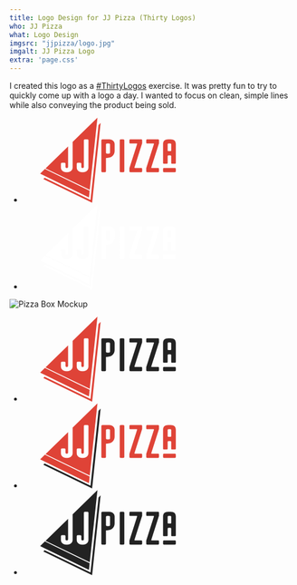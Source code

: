 ```yaml
---
title: Logo Design for JJ Pizza (Thirty Logos)
who: JJ Pizza
what: Logo Design
imgsrc: "jjpizza/logo.jpg"
imgalt: JJ Pizza Logo
extra: 'page.css'
---
```

<p>I created this logo as a <a href="http://thirtylogos.com">#ThirtyLogos</a> exercise. It was pretty fun to try to quickly come up with a logo a day. I wanted to focus on clean, simple lines while also conveying the product being sold.</p>
<div class="portfolio-wrapper">
	<ul class="logo-list">
	<li class="logo-item">
		<svg>
 			<use xlink:href="#logo-red"></use>
		</svg>
	</li>
	<li class="logo-item reverse">
		<svg>
 			<use xlink:href="#logo-white"></use>
		</svg>
	</li>
</ul>
<div class="mockup">
	<img src="mockup.jpg" alt="Pizza Box Mockup" class="mockup-image">
</div>
<ul class="little-logo-list">
	<li class="logo-item">
		<svg>
 			<use xlink:href="#logo-gray-and-red"></use>
		</svg>
	</li>
	<li class="logo-item">
		<svg>
 			<use xlink:href="#logo-red-and-gray"></use>
		</svg>
	</li>
	<li class="logo-item">
		<svg>
 			<use xlink:href="#logo-gray"></use>
		</svg>
	</li>
</ul>
</div>
<svg id="logo-symbols">
	<symbol viewBox="0 0 524.2 328" id="logo-gray-and-red"><g><path fill="#df4337" d="M194.66 317.77l30.96-289.43 8.09-7.89L200.81 328l-188.5-91.56 4.95-4.83 177.4 86.16z"/><path d="M125.53 93.52v98.28c0 10.69-8.46 18.48-20.1 18.48h-5.12c-11.62 0-20.09-7.79-20.09-18.48v-14.14a3.8 3.8 0 0 1 3.94-3.66H94a3.8 3.8 0 0 1 4 3.62v12.69a3.8 3.8 0 0 0 3.94 3.62h2a3.8 3.8 0 0 0 4-3.62v-79.49L20.9 195.59l170.72 82.88L221.4 0zm61.09 98.28c0 10.69-8.48 18.48-20.1 18.48h-5.13c-11.62 0-20.1-7.79-20.1-18.48v-14.14a3.8 3.8 0 0 1 4-3.62h9.85a3.81 3.81 0 0 1 3.94 3.62v12.69A3.8 3.8 0 0 0 163 194h2a3.8 3.8 0 0 0 3.93-3.62V87.05a3.82 3.82 0 0 1 3.95-3.62h9.85a3.8 3.8 0 0 1 4 3.62zM191.24 282.04l-2.73 25.51L0 215.99l18.33-17.89 172.91 83.94z" fill="#df4337"/><path d="M236.55 206.65V87.06a3.81 3.81 0 0 1 3.94-3.63h27.18c11.63 0 20.1 7.8 20.1 18.49v27.18c0 14.85-12 25.91-28.17 25.91h-3.35a1.79 1.79 0 0 0-2 1.81v49.83c0 2.35-1.38 3.62-3.94 3.62h-9.85c-2.53 0-3.91-1.27-3.91-3.62zm21.67-68h7.88a3.8 3.8 0 0 0 3.94-3.62v-31.66a3.8 3.8 0 0 0-3.94-3.63h-7.88a3.8 3.8 0 0 0-3.94 3.63v31.71a3.8 3.8 0 0 0 3.94 3.62zM311.42 83.43h9.85a3.81 3.81 0 0 1 3.94 3.63v119.59a3.81 3.81 0 0 1-3.94 3.62h-9.85a3.8 3.8 0 0 1-3.94-3.62V87.06a3.81 3.81 0 0 1 3.94-3.63zM344.91 206.65v-11.6a5.14 5.14 0 0 1 .59-2.17l29.16-91c.39-1.27 0-2.18-1.38-2.18h-24.43c-2.56 0-3.94-1.27-3.94-3.62v-9.02c0-2.36 1.38-3.63 3.94-3.63h41.38c2.56 0 3.93 1.27 3.93 3.63v11.6a5 5 0 0 1-.59 2.17l-29.16 91c-.39 1.27 0 2.17 1.38 2.17h24.44c2.56 0 3.93 1.27 3.93 3.63v9.06c0 2.35-1.37 3.62-3.93 3.62h-41.38c-2.56-.04-3.94-1.31-3.94-3.66zM409.93 206.65v-11.6a5 5 0 0 1 .59-2.17l29.16-91c.39-1.27 0-2.18-1.38-2.18h-24.43c-2.56 0-3.94-1.27-3.94-3.62v-9.02c0-2.36 1.38-3.63 3.94-3.63h41.37c2.56 0 3.94 1.27 3.94 3.63v11.6a5.18 5.18 0 0 1-.59 2.17l-29.16 91c-.39 1.27 0 2.17 1.38 2.17h24.43c2.56 0 3.94 1.27 3.94 3.63v9.06c0 2.35-1.38 3.62-3.94 3.62h-41.37c-2.56-.04-3.94-1.31-3.94-3.66zM474.94 174.21v-72.66c0-11.77 6.9-18.12 19.71-18.12h9.85c12.8 0 19.7 6.35 19.7 18.12v72.66c0 2.36-1.38 3.63-3.94 3.63h-9.85c-2.56 0-3.94-1.27-3.94-3.63V149c0-2.36-1.38-3.63-3.94-3.63h-5.91c-2.57 0-3.95 1.27-3.95 3.63v25.18c0 2.36-1.37 3.63-3.93 3.63h-9.86c-2.56.03-3.94-1.24-3.94-3.6zm3.94 19.94h41.38c2.56 0 3.94 1.26 3.94 3.62v9.06c0 2.35-1.38 3.62-3.94 3.62h-41.38c-2.56 0-3.94-1.27-3.94-3.62v-9.06c0-2.36 1.38-3.62 3.94-3.62zm17.74-65.05h5.91c2.56 0 3.94-1.27 3.94-3.63v-22.1c0-2.36-1.38-3.63-3.94-3.63h-5.91c-2.57 0-3.95 1.27-3.95 3.63v22.1c0 2.36 1.38 3.63 3.95 3.63z" fill="#222"/></g></symbol>
	<symbol viewBox="0 0 524.2 328" id="logo-white"><g fill="#fff"><path d="M194.66 317.77l30.96-289.43 8.09-7.89L200.81 328l-188.5-91.56 4.95-4.83 177.4 86.16z"/><path d="M125.53 93.52v98.28c0 10.69-8.46 18.48-20.1 18.48h-5.12c-11.62 0-20.09-7.79-20.09-18.48v-14.14a3.8 3.8 0 0 1 3.94-3.66H94a3.8 3.8 0 0 1 4 3.62v12.69a3.8 3.8 0 0 0 3.94 3.62h2a3.8 3.8 0 0 0 4-3.62v-79.49L20.9 195.59l170.72 82.88L221.4 0zm61.09 98.28c0 10.69-8.48 18.48-20.1 18.48h-5.13c-11.62 0-20.1-7.79-20.1-18.48v-14.14a3.8 3.8 0 0 1 4-3.62h9.85a3.81 3.81 0 0 1 3.94 3.62v12.69A3.8 3.8 0 0 0 163 194h2a3.8 3.8 0 0 0 3.93-3.62V87.05a3.82 3.82 0 0 1 3.95-3.62h9.85a3.8 3.8 0 0 1 4 3.62zM191.24 282.04l-2.73 25.51L0 215.99l18.33-17.89 172.91 83.94zM236.55 206.65V87.06a3.81 3.81 0 0 1 3.94-3.63h27.18c11.63 0 20.1 7.8 20.1 18.49v27.18c0 14.85-12 25.91-28.17 25.91h-3.35a1.79 1.79 0 0 0-2 1.81v49.83c0 2.35-1.38 3.62-3.94 3.62h-9.85c-2.53 0-3.91-1.27-3.91-3.62zm21.67-68h7.88a3.8 3.8 0 0 0 3.94-3.62v-31.66a3.8 3.8 0 0 0-3.94-3.63h-7.88a3.8 3.8 0 0 0-3.94 3.63v31.71a3.8 3.8 0 0 0 3.94 3.62zM311.42 83.43h9.85a3.81 3.81 0 0 1 3.94 3.63v119.59a3.81 3.81 0 0 1-3.94 3.62h-9.85a3.8 3.8 0 0 1-3.94-3.62V87.06a3.81 3.81 0 0 1 3.94-3.63zM344.91 206.65v-11.6a5.14 5.14 0 0 1 .59-2.17l29.16-91c.39-1.27 0-2.18-1.38-2.18h-24.43c-2.56 0-3.94-1.27-3.94-3.62v-9.02c0-2.36 1.38-3.63 3.94-3.63h41.38c2.56 0 3.93 1.27 3.93 3.63v11.6a5 5 0 0 1-.59 2.17l-29.16 91c-.39 1.27 0 2.17 1.38 2.17h24.44c2.56 0 3.93 1.27 3.93 3.63v9.06c0 2.35-1.37 3.62-3.93 3.62h-41.38c-2.56-.04-3.94-1.31-3.94-3.66zM409.93 206.65v-11.6a5 5 0 0 1 .59-2.17l29.16-91c.39-1.27 0-2.18-1.38-2.18h-24.43c-2.56 0-3.94-1.27-3.94-3.62v-9.02c0-2.36 1.38-3.63 3.94-3.63h41.37c2.56 0 3.94 1.27 3.94 3.63v11.6a5.18 5.18 0 0 1-.59 2.17l-29.16 91c-.39 1.27 0 2.17 1.38 2.17h24.43c2.56 0 3.94 1.27 3.94 3.63v9.06c0 2.35-1.38 3.62-3.94 3.62h-41.37c-2.56-.04-3.94-1.31-3.94-3.66zM474.94 174.21v-72.66c0-11.77 6.9-18.12 19.71-18.12h9.85c12.8 0 19.7 6.35 19.7 18.12v72.66c0 2.36-1.38 3.63-3.94 3.63h-9.85c-2.56 0-3.94-1.27-3.94-3.63V149c0-2.36-1.38-3.63-3.94-3.63h-5.91c-2.57 0-3.95 1.27-3.95 3.63v25.18c0 2.36-1.37 3.63-3.93 3.63h-9.86c-2.56.03-3.94-1.24-3.94-3.6zm3.94 19.94h41.38c2.56 0 3.94 1.26 3.94 3.62v9.06c0 2.35-1.38 3.62-3.94 3.62h-41.38c-2.56 0-3.94-1.27-3.94-3.62v-9.06c0-2.36 1.38-3.62 3.94-3.62zm17.74-65.05h5.91c2.56 0 3.94-1.27 3.94-3.63v-22.1c0-2.36-1.38-3.63-3.94-3.63h-5.91c-2.57 0-3.95 1.27-3.95 3.63v22.1c0 2.36 1.38 3.63 3.95 3.63z"/></g></symbol>
	<symbol viewBox="0 0 524.2 328" id="logo-red-and-gray"><g><path fill="#222" d="M194.66 317.77l30.96-289.43 8.09-7.89L200.81 328l-188.5-91.56 4.95-4.83 177.4 86.16z"/><path d="M125.53 93.52v98.28c0 10.69-8.46 18.48-20.1 18.48h-5.12c-11.62 0-20.09-7.79-20.09-18.48v-14.14a3.8 3.8 0 0 1 3.94-3.66H94a3.8 3.8 0 0 1 4 3.62v12.69a3.8 3.8 0 0 0 3.94 3.62h2a3.8 3.8 0 0 0 4-3.62v-79.49L20.9 195.59l170.72 82.88L221.4 0zm61.09 98.28c0 10.69-8.48 18.48-20.1 18.48h-5.13c-11.62 0-20.1-7.79-20.1-18.48v-14.14a3.8 3.8 0 0 1 4-3.62h9.85a3.81 3.81 0 0 1 3.94 3.62v12.69A3.8 3.8 0 0 0 163 194h2a3.8 3.8 0 0 0 3.93-3.62V87.05a3.82 3.82 0 0 1 3.95-3.62h9.85a3.8 3.8 0 0 1 4 3.62zM191.24 282.04l-2.73 25.51L0 215.99l18.33-17.89 172.91 83.94zM236.55 206.65V87.06a3.81 3.81 0 0 1 3.94-3.63h27.18c11.63 0 20.1 7.8 20.1 18.49v27.18c0 14.85-12 25.91-28.17 25.91h-3.35a1.79 1.79 0 0 0-2 1.81v49.83c0 2.35-1.38 3.62-3.94 3.62h-9.85c-2.53 0-3.91-1.27-3.91-3.62zm21.67-68h7.88a3.8 3.8 0 0 0 3.94-3.62v-31.66a3.8 3.8 0 0 0-3.94-3.63h-7.88a3.8 3.8 0 0 0-3.94 3.63v31.71a3.8 3.8 0 0 0 3.94 3.62zM311.42 83.43h9.85a3.81 3.81 0 0 1 3.94 3.63v119.59a3.81 3.81 0 0 1-3.94 3.62h-9.85a3.8 3.8 0 0 1-3.94-3.62V87.06a3.81 3.81 0 0 1 3.94-3.63zM344.91 206.65v-11.6a5.14 5.14 0 0 1 .59-2.17l29.16-91c.39-1.27 0-2.18-1.38-2.18h-24.43c-2.56 0-3.94-1.27-3.94-3.62v-9.02c0-2.36 1.38-3.63 3.94-3.63h41.38c2.56 0 3.93 1.27 3.93 3.63v11.6a5 5 0 0 1-.59 2.17l-29.16 91c-.39 1.27 0 2.17 1.38 2.17h24.44c2.56 0 3.93 1.27 3.93 3.63v9.06c0 2.35-1.37 3.62-3.93 3.62h-41.38c-2.56-.04-3.94-1.31-3.94-3.66zM409.93 206.65v-11.6a5 5 0 0 1 .59-2.17l29.16-91c.39-1.27 0-2.18-1.38-2.18h-24.43c-2.56 0-3.94-1.27-3.94-3.62v-9.02c0-2.36 1.38-3.63 3.94-3.63h41.37c2.56 0 3.94 1.27 3.94 3.63v11.6a5.18 5.18 0 0 1-.59 2.17l-29.16 91c-.39 1.27 0 2.17 1.38 2.17h24.43c2.56 0 3.94 1.27 3.94 3.63v9.06c0 2.35-1.38 3.62-3.94 3.62h-41.37c-2.56-.04-3.94-1.31-3.94-3.66zM474.94 174.21v-72.66c0-11.77 6.9-18.12 19.71-18.12h9.85c12.8 0 19.7 6.35 19.7 18.12v72.66c0 2.36-1.38 3.63-3.94 3.63h-9.85c-2.56 0-3.94-1.27-3.94-3.63V149c0-2.36-1.38-3.63-3.94-3.63h-5.91c-2.57 0-3.95 1.27-3.95 3.63v25.18c0 2.36-1.37 3.63-3.93 3.63h-9.86c-2.56.03-3.94-1.24-3.94-3.6zm3.94 19.94h41.38c2.56 0 3.94 1.26 3.94 3.62v9.06c0 2.35-1.38 3.62-3.94 3.62h-41.38c-2.56 0-3.94-1.27-3.94-3.62v-9.06c0-2.36 1.38-3.62 3.94-3.62zm17.74-65.05h5.91c2.56 0 3.94-1.27 3.94-3.63v-22.1c0-2.36-1.38-3.63-3.94-3.63h-5.91c-2.57 0-3.95 1.27-3.95 3.63v22.1c0 2.36 1.38 3.63 3.95 3.63z" fill="#df4337"/></g></symbol>
	<symbol viewBox="0 0 524.2 328" id="logo-red"><g fill="#df4337"><path d="M194.66 317.77l30.96-289.43 8.09-7.89L200.81 328l-188.5-91.56 4.95-4.83 177.4 86.16z"/><path d="M125.53 93.52v98.28c0 10.69-8.46 18.48-20.1 18.48h-5.12c-11.62 0-20.09-7.79-20.09-18.48v-14.14a3.8 3.8 0 0 1 3.94-3.66H94a3.8 3.8 0 0 1 4 3.62v12.69a3.8 3.8 0 0 0 3.94 3.62h2a3.8 3.8 0 0 0 4-3.62v-79.49L20.9 195.59l170.72 82.88L221.4 0zm61.09 98.28c0 10.69-8.48 18.48-20.1 18.48h-5.13c-11.62 0-20.1-7.79-20.1-18.48v-14.14a3.8 3.8 0 0 1 4-3.62h9.85a3.81 3.81 0 0 1 3.94 3.62v12.69A3.8 3.8 0 0 0 163 194h2a3.8 3.8 0 0 0 3.93-3.62V87.05a3.82 3.82 0 0 1 3.95-3.62h9.85a3.8 3.8 0 0 1 4 3.62zM191.24 282.04l-2.73 25.51L0 215.99l18.33-17.89 172.91 83.94zM236.55 206.65V87.06a3.81 3.81 0 0 1 3.94-3.63h27.18c11.63 0 20.1 7.8 20.1 18.49v27.18c0 14.85-12 25.91-28.17 25.91h-3.35a1.79 1.79 0 0 0-2 1.81v49.83c0 2.35-1.38 3.62-3.94 3.62h-9.85c-2.53 0-3.91-1.27-3.91-3.62zm21.67-68h7.88a3.8 3.8 0 0 0 3.94-3.62v-31.66a3.8 3.8 0 0 0-3.94-3.63h-7.88a3.8 3.8 0 0 0-3.94 3.63v31.71a3.8 3.8 0 0 0 3.94 3.62zM311.42 83.43h9.85a3.81 3.81 0 0 1 3.94 3.63v119.59a3.81 3.81 0 0 1-3.94 3.62h-9.85a3.8 3.8 0 0 1-3.94-3.62V87.06a3.81 3.81 0 0 1 3.94-3.63zM344.91 206.65v-11.6a5.14 5.14 0 0 1 .59-2.17l29.16-91c.39-1.27 0-2.18-1.38-2.18h-24.43c-2.56 0-3.94-1.27-3.94-3.62v-9.02c0-2.36 1.38-3.63 3.94-3.63h41.38c2.56 0 3.93 1.27 3.93 3.63v11.6a5 5 0 0 1-.59 2.17l-29.16 91c-.39 1.27 0 2.17 1.38 2.17h24.44c2.56 0 3.93 1.27 3.93 3.63v9.06c0 2.35-1.37 3.62-3.93 3.62h-41.38c-2.56-.04-3.94-1.31-3.94-3.66zM409.93 206.65v-11.6a5 5 0 0 1 .59-2.17l29.16-91c.39-1.27 0-2.18-1.38-2.18h-24.43c-2.56 0-3.94-1.27-3.94-3.62v-9.02c0-2.36 1.38-3.63 3.94-3.63h41.37c2.56 0 3.94 1.27 3.94 3.63v11.6a5.18 5.18 0 0 1-.59 2.17l-29.16 91c-.39 1.27 0 2.17 1.38 2.17h24.43c2.56 0 3.94 1.27 3.94 3.63v9.06c0 2.35-1.38 3.62-3.94 3.62h-41.37c-2.56-.04-3.94-1.31-3.94-3.66zM474.94 174.21v-72.66c0-11.77 6.9-18.12 19.71-18.12h9.85c12.8 0 19.7 6.35 19.7 18.12v72.66c0 2.36-1.38 3.63-3.94 3.63h-9.85c-2.56 0-3.94-1.27-3.94-3.63V149c0-2.36-1.38-3.63-3.94-3.63h-5.91c-2.57 0-3.95 1.27-3.95 3.63v25.18c0 2.36-1.37 3.63-3.93 3.63h-9.86c-2.56.03-3.94-1.24-3.94-3.6zm3.94 19.94h41.38c2.56 0 3.94 1.26 3.94 3.62v9.06c0 2.35-1.38 3.62-3.94 3.62h-41.38c-2.56 0-3.94-1.27-3.94-3.62v-9.06c0-2.36 1.38-3.62 3.94-3.62zm17.74-65.05h5.91c2.56 0 3.94-1.27 3.94-3.63v-22.1c0-2.36-1.38-3.63-3.94-3.63h-5.91c-2.57 0-3.95 1.27-3.95 3.63v22.1c0 2.36 1.38 3.63 3.95 3.63z"/></g></symbol>
	<symbol viewBox="0 0 524.2 328" id="logo-gray"><g fill="#222"><path d="M194.66 317.77l30.96-289.43 8.09-7.89L200.81 328l-188.5-91.56 4.95-4.83 177.4 86.16z"/><path d="M125.53 93.52v98.28c0 10.69-8.46 18.48-20.1 18.48h-5.12c-11.62 0-20.09-7.79-20.09-18.48v-14.14a3.8 3.8 0 0 1 3.94-3.66H94a3.8 3.8 0 0 1 4 3.62v12.69a3.8 3.8 0 0 0 3.94 3.62h2a3.8 3.8 0 0 0 4-3.62v-79.49L20.9 195.59l170.72 82.88L221.4 0zm61.09 98.28c0 10.69-8.48 18.48-20.1 18.48h-5.13c-11.62 0-20.1-7.79-20.1-18.48v-14.14a3.8 3.8 0 0 1 4-3.62h9.85a3.81 3.81 0 0 1 3.94 3.62v12.69A3.8 3.8 0 0 0 163 194h2a3.8 3.8 0 0 0 3.93-3.62V87.05a3.82 3.82 0 0 1 3.95-3.62h9.85a3.8 3.8 0 0 1 4 3.62zM191.24 282.04l-2.73 25.51L0 215.99l18.33-17.89 172.91 83.94zM236.55 206.65V87.06a3.81 3.81 0 0 1 3.94-3.63h27.18c11.63 0 20.1 7.8 20.1 18.49v27.18c0 14.85-12 25.91-28.17 25.91h-3.35a1.79 1.79 0 0 0-2 1.81v49.83c0 2.35-1.38 3.62-3.94 3.62h-9.85c-2.53 0-3.91-1.27-3.91-3.62zm21.67-68h7.88a3.8 3.8 0 0 0 3.94-3.62v-31.66a3.8 3.8 0 0 0-3.94-3.63h-7.88a3.8 3.8 0 0 0-3.94 3.63v31.71a3.8 3.8 0 0 0 3.94 3.62zM311.42 83.43h9.85a3.81 3.81 0 0 1 3.94 3.63v119.59a3.81 3.81 0 0 1-3.94 3.62h-9.85a3.8 3.8 0 0 1-3.94-3.62V87.06a3.81 3.81 0 0 1 3.94-3.63zM344.91 206.65v-11.6a5.14 5.14 0 0 1 .59-2.17l29.16-91c.39-1.27 0-2.18-1.38-2.18h-24.43c-2.56 0-3.94-1.27-3.94-3.62v-9.02c0-2.36 1.38-3.63 3.94-3.63h41.38c2.56 0 3.93 1.27 3.93 3.63v11.6a5 5 0 0 1-.59 2.17l-29.16 91c-.39 1.27 0 2.17 1.38 2.17h24.44c2.56 0 3.93 1.27 3.93 3.63v9.06c0 2.35-1.37 3.62-3.93 3.62h-41.38c-2.56-.04-3.94-1.31-3.94-3.66zM409.93 206.65v-11.6a5 5 0 0 1 .59-2.17l29.16-91c.39-1.27 0-2.18-1.38-2.18h-24.43c-2.56 0-3.94-1.27-3.94-3.62v-9.02c0-2.36 1.38-3.63 3.94-3.63h41.37c2.56 0 3.94 1.27 3.94 3.63v11.6a5.18 5.18 0 0 1-.59 2.17l-29.16 91c-.39 1.27 0 2.17 1.38 2.17h24.43c2.56 0 3.94 1.27 3.94 3.63v9.06c0 2.35-1.38 3.62-3.94 3.62h-41.37c-2.56-.04-3.94-1.31-3.94-3.66zM474.94 174.21v-72.66c0-11.77 6.9-18.12 19.71-18.12h9.85c12.8 0 19.7 6.35 19.7 18.12v72.66c0 2.36-1.38 3.63-3.94 3.63h-9.85c-2.56 0-3.94-1.27-3.94-3.63V149c0-2.36-1.38-3.63-3.94-3.63h-5.91c-2.57 0-3.95 1.27-3.95 3.63v25.18c0 2.36-1.37 3.63-3.93 3.63h-9.86c-2.56.03-3.94-1.24-3.94-3.6zm3.94 19.94h41.38c2.56 0 3.94 1.26 3.94 3.62v9.06c0 2.35-1.38 3.62-3.94 3.62h-41.38c-2.56 0-3.94-1.27-3.94-3.62v-9.06c0-2.36 1.38-3.62 3.94-3.62zm17.74-65.05h5.91c2.56 0 3.94-1.27 3.94-3.63v-22.1c0-2.36-1.38-3.63-3.94-3.63h-5.91c-2.57 0-3.95 1.27-3.95 3.63v22.1c0 2.36 1.38 3.63 3.95 3.63z"/></g></symbol>
	<symbol id="font-choice" viewBox="0 0 610.86 151.46"><g><g data-name="Layer 1"><path d="M0 119.3V151h3.61v-31.7zM29.74 119.3V131a9 9 0 0 0-3.49-2.31 12.56 12.56 0 0 0-4.51-.77 14.12 14.12 0 0 0-6.44 1.45 11.08 11.08 0 0 0-4.49 4.11 11.48 11.48 0 0 0-1.62 6.11 11.61 11.61 0 0 0 1.62 6.14 11 11 0 0 0 4.49 4.12 14 14 0 0 0 6.44 1.46 12.76 12.76 0 0 0 4.67-.82 8.88 8.88 0 0 0 3.59-2.41V151h5.58v-31.7zm-.88 24.07a6.73 6.73 0 0 1-2.65 2.51 8.06 8.06 0 0 1-3.77.87 8.06 8.06 0 0 1-3.77-.87 6.66 6.66 0 0 1-2.67-2.51 7.77 7.77 0 0 1 0-7.52 6.71 6.71 0 0 1 2.65-2.5 7.94 7.94 0 0 1 3.77-.88 7.94 7.94 0 0 1 3.77.88 6.78 6.78 0 0 1 2.65 2.5 7.77 7.77 0 0 1 0 7.52z" fill="#dfb9b5"/><path d="M90.68 121.1h-5L73 140.94 60.08 121.1h-5V151h5.76v-19.56l10.7 16.17h2.7L85 131.19V151h5.71zM121.67 133.58a11.72 11.72 0 0 0-4.72-4.15 15.34 15.34 0 0 0-6.84-1.49 15.14 15.14 0 0 0-6.78 1.49 11.75 11.75 0 0 0-4.73 4.15 11.64 11.64 0 0 0 0 12.08 11.43 11.43 0 0 0 4.73 4.17 15 15 0 0 0 6.78 1.5 15.21 15.21 0 0 0 6.84-1.5 11.4 11.4 0 0 0 4.72-4.17 11.58 11.58 0 0 0 0-12.08zm-6.25 11.21a7.46 7.46 0 0 1-5.31 2 7.33 7.33 0 0 1-5.27-2 7.5 7.5 0 0 1 0-10.35 7.34 7.34 0 0 1 5.27-2 7.47 7.47 0 0 1 5.31 2 7.45 7.45 0 0 1 0 10.35zM150.57 130.46a10.92 10.92 0 0 0-7.54-2.52 14.06 14.06 0 0 0-4.92.81 9.11 9.11 0 0 0-3.63 2.39v-2.95H129V151h5.81v-11.52a6.71 6.71 0 0 1 1.86-5.1 7 7 0 0 1 5.07-1.78 6 6 0 0 1 4.37 1.52 6.09 6.09 0 0 1 1.53 4.51V151h5.81v-13.06q-.05-4.94-2.88-7.48zM174.09 146a5.35 5.35 0 0 1-3.25.94 3.07 3.07 0 0 1-3.44-3.42v-10.88h6.65v-4.27h-6.65v-5.22h-5.81v5.22h-4.09v4.27h4.09v11a7.22 7.22 0 0 0 2.23 5.73 9.27 9.27 0 0 0 6.32 2 11.89 11.89 0 0 0 3.09-.39 7 7 0 0 0 2.49-1.15zM198.06 140.51a7.75 7.75 0 0 0-3.27-1.88 37.48 37.48 0 0 0-4.89-1 23.74 23.74 0 0 1-4.39-1 1.87 1.87 0 0 1-1.42-1.82 2.08 2.08 0 0 1 1.33-1.85 8.3 8.3 0 0 1 3.88-.71 14.66 14.66 0 0 1 7.11 1.71l2.23-4.07a15.19 15.19 0 0 0-4.18-1.42 24.65 24.65 0 0 0-5.11-.54 14.26 14.26 0 0 0-8 1.95 5.93 5.93 0 0 0-3 5.19 5.16 5.16 0 0 0 1.42 3.87 7.62 7.62 0 0 0 3.34 1.94 35.06 35.06 0 0 0 5 1 23.4 23.4 0 0 1 4.25.9 1.7 1.7 0 0 1 1.32 1.66q0 2.53-5.2 2.53a18.21 18.21 0 0 1-4.63-.62 15.19 15.19 0 0 1-4-1.65l-2.24 4.06a15.29 15.29 0 0 0 4.61 1.84 23.8 23.8 0 0 0 5.91.73 15.1 15.1 0 0 0 8.22-1.93 5.84 5.84 0 0 0 3-5.13 5 5 0 0 0-1.29-3.76zM227.8 139.74a11.81 11.81 0 0 0-1.61-6.18 10.88 10.88 0 0 0-4.46-4.14 13.81 13.81 0 0 0-6.48-1.48 14.45 14.45 0 0 0-6.61 1.49 11.37 11.37 0 0 0-4.58 4.18 11.18 11.18 0 0 0-1.65 6 11 11 0 0 0 1.7 6 11.29 11.29 0 0 0 4.81 4.17 18.1 18.1 0 0 0 13 .56 10.53 10.53 0 0 0 4.24-2.78l-3.12-3.3a9.43 9.43 0 0 1-6.74 2.48 9.25 9.25 0 0 1-5.37-1.47 6.15 6.15 0 0 1-2.68-4h19.49c.03-.63.06-1.16.06-1.53zm-19.62-2a6.23 6.23 0 0 1 2.35-4 8.08 8.08 0 0 1 9.46 0 6.19 6.19 0 0 1 2.28 4zM238.91 131.53v-3.34h-5.53V151h5.81v-11a6.88 6.88 0 0 1 1.91-5.23 7.36 7.36 0 0 1 5.3-1.82 7.65 7.65 0 0 1 1.35.13v-5.09q-6.33-.05-8.84 3.54zM258.21 131.53v-3.34h-5.53V151h5.81v-11a6.88 6.88 0 0 1 1.91-5.23 7.36 7.36 0 0 1 5.3-1.82 7.65 7.65 0 0 1 1.35.13v-5.09q-6.33-.05-8.84 3.54zM289.71 130.36c-1.94-1.62-4.73-2.42-8.39-2.42a22.78 22.78 0 0 0-5.81.72 14.81 14.81 0 0 0-4.7 2.1l2.28 3.89a10.7 10.7 0 0 1 3.42-1.67 14.7 14.7 0 0 1 4.11-.6 7.12 7.12 0 0 1 4.63 1.29 4.48 4.48 0 0 1 1.56 3.67v.35h-6.42c-3.56 0-6.18.62-7.83 1.86a5.86 5.86 0 0 0-2.49 4.94 5.78 5.78 0 0 0 1.14 3.53 7.5 7.5 0 0 0 3.23 2.43 12.43 12.43 0 0 0 4.88.88 12.92 12.92 0 0 0 4.76-.79 6.66 6.66 0 0 0 3.05-2.29V151h5.49v-13.36c0-3.25-.97-5.64-2.91-7.28zm-2.9 13.53a5.16 5.16 0 0 1-2.4 2.63 8 8 0 0 1-3.88.92 6.07 6.07 0 0 1-3.49-.86 2.65 2.65 0 0 1-1.25-2.31q0-3 5-3h6zM313.36 146a5.42 5.42 0 0 1-3.26.94 3.08 3.08 0 0 1-3.44-3.42v-10.88h6.65v-4.27h-6.65v-5.22h-5.81v5.22h-4.09v4.27h4.09v11a7.22 7.22 0 0 0 2.23 5.73 9.25 9.25 0 0 0 6.32 2 12 12 0 0 0 3.1-.39 7 7 0 0 0 2.48-1.15zM354.76 137.94a10.38 10.38 0 0 0-4-2.54 47.61 47.61 0 0 0-6-1.6c-1.76-.4-3.15-.76-4.18-1.07a7.31 7.31 0 0 1-2.54-1.29 2.57 2.57 0 0 1-1-2.09 3.37 3.37 0 0 1 1.74-2.95 10.11 10.11 0 0 1 5.33-1.11 18 18 0 0 1 4.5.6 19.67 19.67 0 0 1 4.47 1.75l1.91-4.32a17 17 0 0 0-5-2 25.64 25.64 0 0 0-5.86-.68 19.25 19.25 0 0 0-7.23 1.2 9.71 9.71 0 0 0-4.41 3.23 7.51 7.51 0 0 0-1.47 4.51 6.51 6.51 0 0 0 1.65 4.68 9.89 9.89 0 0 0 4 2.54 50.46 50.46 0 0 0 6 1.63c1.76.4 3.15.75 4.18 1.07a7.27 7.27 0 0 1 2.53 1.3 2.63 2.63 0 0 1 1 2.12 3.18 3.18 0 0 1-1.79 2.82 10.84 10.84 0 0 1-5.42 1.07 19.28 19.28 0 0 1-5.83-.92 17 17 0 0 1-4.91-2.37l-2.09 4.31a15.56 15.56 0 0 0 5.56 2.61 26.63 26.63 0 0 0 7.27 1 19.49 19.49 0 0 0 7.26-1.2 9.85 9.85 0 0 0 4.44-3.21 7.41 7.41 0 0 0 1.47-4.49 6.41 6.41 0 0 0-1.58-4.6zM385.19 139.74a11.81 11.81 0 0 0-1.6-6.18 10.94 10.94 0 0 0-4.46-4.14 13.88 13.88 0 0 0-6.49-1.48 14.37 14.37 0 0 0-6.6 1.49 11.37 11.37 0 0 0-4.58 4.18 11.18 11.18 0 0 0-1.65 6 11 11 0 0 0 1.69 6 11.26 11.26 0 0 0 4.82 4.17 18.1 18.1 0 0 0 13 .56 10.43 10.43 0 0 0 4.23-2.78l-3.12-3.3a9.42 9.42 0 0 1-6.73 2.48 9.25 9.25 0 0 1-5.37-1.47 6.15 6.15 0 0 1-2.68-4h19.45c.06-.63.09-1.16.09-1.53zm-19.62-2a6.31 6.31 0 0 1 2.35-4 8.09 8.09 0 0 1 9.47 0 6.23 6.23 0 0 1 2.28 4zM429.55 130.44a10.58 10.58 0 0 0-7.44-2.5 13.62 13.62 0 0 0-5.34 1 10.32 10.32 0 0 0-3.95 2.79 7.88 7.88 0 0 0-3.42-2.84 12.14 12.14 0 0 0-4.95-1 12.75 12.75 0 0 0-4.65.81 9.05 9.05 0 0 0-3.49 2.35v-2.91h-5.53V151h5.81v-11.56a6.93 6.93 0 0 1 1.74-5.09 6.35 6.35 0 0 1 4.72-1.75 5.44 5.44 0 0 1 4.14 1.52 6.33 6.33 0 0 1 1.44 4.51V151h5.81v-11.56a6.85 6.85 0 0 1 1.77-5.06 6.32 6.32 0 0 1 4.69-1.78 5.45 5.45 0 0 1 4.15 1.52 6.38 6.38 0 0 1 1.44 4.51V151h5.81v-13.06c0-3.33-.91-5.83-2.75-7.5zM439.74 128.19V151h5.81v-22.81zm5.58-9.29a4 4 0 0 0-2.65-.88 3.92 3.92 0 0 0-2.65.92 2.86 2.86 0 0 0-1.07 2.28 2.9 2.9 0 0 0 1.07 2.3 3.91 3.91 0 0 0 2.65.91 3.8 3.8 0 0 0 2.67-1 3.08 3.08 0 0 0 1.05-2.37 2.74 2.74 0 0 0-1.07-2.16zM481.07 138.18a8.68 8.68 0 0 0-4.27-2.72 7.33 7.33 0 0 0 3.06-2.65 7 7 0 0 0 1.12-3.93 6.52 6.52 0 0 0-3.11-5.71q-3.12-2.07-8.89-2.07h-15.25V151h16.18c4.16 0 7.32-.7 9.49-2.12a6.76 6.76 0 0 0 3.26-6 7.11 7.11 0 0 0-1.59-4.7zm-21.29-12.72h8.55a9.28 9.28 0 0 1 4.86 1.05 3.64 3.64 0 0 1 0 6.16 9.39 9.39 0 0 1-4.86 1h-8.55zm9.76 21.21h-9.76V138h9.76q7 0 7 4.32t-7 4.35zM511.27 133.58a11.65 11.65 0 0 0-4.72-4.15 16.31 16.31 0 0 0-13.62 0 11.65 11.65 0 0 0-4.72 4.15 11.64 11.64 0 0 0 0 12.08 11.34 11.34 0 0 0 4.72 4.17 16.21 16.21 0 0 0 13.62 0 11.34 11.34 0 0 0 4.72-4.17 11.58 11.58 0 0 0 0-12.08zM505 144.79a8.12 8.12 0 0 1-10.58 0 7.5 7.5 0 0 1 0-10.35 8.09 8.09 0 0 1 10.58 0 7.45 7.45 0 0 1 0 10.35zM518.55 119.3V151h5.81v-31.7zM550.49 119.3V131a9 9 0 0 0-3.48-2.31 12.6 12.6 0 0 0-4.51-.77 14.09 14.09 0 0 0-6.44 1.45 11 11 0 0 0-4.49 4.11 11.48 11.48 0 0 0-1.63 6.11 11.61 11.61 0 0 0 1.63 6.14 10.84 10.84 0 0 0 4.49 4.12 14 14 0 0 0 6.44 1.46 12.76 12.76 0 0 0 4.67-.82 9 9 0 0 0 3.56-2.43V151h5.58v-31.7zm-.88 24.07a6.6 6.6 0 0 1-2.65 2.51 8.58 8.58 0 0 1-7.53 0 6.54 6.54 0 0 1-2.65-2.51 7.7 7.7 0 0 1 0-7.52 6.58 6.58 0 0 1 2.65-2.5 8.49 8.49 0 0 1 7.53 0 6.64 6.64 0 0 1 2.65 2.5 7.7 7.7 0 0 1 0 7.52z" fill="#df4537"/><path d="M606.46 121.1l-12.7 19.84-12.92-19.84h-5V151h5.77v-19.56l10.69 16.17h2.7l10.69-16.42v19.84h5.1V121.1zM15.6 19.37h6c1.55 0 2.39-.77 2.39-2.2v-5.94C24 4.73 18.83 0 11.76 0h-6.7A14 14 0 0 0 0 .91v75.22a14 14 0 0 0 5.06.87h6.7C18.83 77 24 72.31 24 65.81v-5.72c0-1.43-.84-2.2-2.39-2.2h-6c-1.56 0-2.4.77-2.4 2.2v4.84a2.31 2.31 0 0 1-2.39 2.2H6a2.31 2.31 0 0 1-2.4-2.2V12.11A2.31 2.31 0 0 1 6 9.91h4.79a2.31 2.31 0 0 1 2.39 2.2v5.06c.02 1.43.82 2.2 2.42 2.2zM51.49.11h-6c-7.78 0-12 3.85-12 11v44.14c0 1.43.85 2.2 2.4 2.2h6c1.55 0 2.4-.77 2.4-2.2V40c0-1.43.83-2.2 2.39-2.2h3.62c1.56 0 2.39.77 2.39 2.2v15.3c0 1.43.84 2.2 2.39 2.2h6c1.55 0 2.39-.77 2.39-2.2V11.12C63.46 4 59.27.11 51.49.11zm1.2 25.53c0 1.43-.83 2.2-2.39 2.2h-3.59c-1.56 0-2.39-.77-2.39-2.2V12.22c0-1.43.83-2.2 2.39-2.2h3.59c1.56 0 2.39.77 2.39 2.2zm8.38 41.71H35.94c-1.55 0-2.4.77-2.4 2.2v5.51c0 1.43.85 2.2 2.4 2.2h25.13c1.55 0 2.39-.77 2.39-2.2v-5.51c0-1.43-.84-2.2-2.39-2.2zM95.77 19.37h6c1.55 0 2.39-.77 2.39-2.2v-5.94C104.15 4.73 99 0 91.94 0h-6.7C78.18 0 73 4.73 73 11.23v54.58C73 72.31 78.18 77 85.24 77h6.7c7.07 0 12.21-4.73 12.21-11.23v-5.68c0-1.43-.84-2.2-2.39-2.2h-6c-1.55 0-2.39.77-2.39 2.2v4.84a2.31 2.31 0 0 1-2.37 2.2h-4.8a2.31 2.31 0 0 1-2.4-2.2V12.11a2.31 2.31 0 0 1 2.4-2.2H91a2.31 2.31 0 0 1 2.39 2.2v5.06c-.01 1.43.83 2.2 2.38 2.2zM142.44.11h-6a2.33 2.33 0 0 0-2.4 2.21v29.16a2.3 2.3 0 0 1-2.39 2.2h-4.79a2.3 2.3 0 0 1-2.38-2.2V2.32A2.32 2.32 0 0 0 122.1.11h-6a2.32 2.32 0 0 0-2.4 2.21V75a2.31 2.31 0 0 0 2.4 2.2h6a2.31 2.31 0 0 0 2.4-2.2V45.78a2.3 2.3 0 0 1 2.38-2.2h4.79a2.3 2.3 0 0 1 2.39 2.2V75a2.32 2.32 0 0 0 2.4 2.2h6a2.3 2.3 0 0 0 2.39-2.2V2.32a2.31 2.31 0 0 0-2.41-2.21zM167 10h15a2.31 2.31 0 0 0 2.39-2.2V2.32a2.32 2.32 0 0 0-2.45-2.21H156.8a2.32 2.32 0 0 0-2.39 2.21v52.93a2.31 2.31 0 0 0 2.39 2.2h25.14a2.31 2.31 0 0 0 2.39-2.2v-5.5a2.31 2.31 0 0 0-2.39-2.21H167a2.31 2.31 0 0 1-2.4-2.2v-9.46a2.31 2.31 0 0 1 2.4-2.2h11.37a2.31 2.31 0 0 0 2.39-2.2V26a2.31 2.31 0 0 0-2.39-2.2H167a2.31 2.31 0 0 1-2.4-2.19v-9.39A2.31 2.31 0 0 1 167 10zm15 57.33h-25.2c-1.55 0-2.39.77-2.39 2.2v5.51c0 1.43.84 2.2 2.39 2.2h25.14c1.55 0 2.39-.77 2.39-2.2v-5.49c0-1.43-.84-2.2-2.39-2.2z" fill="#dfb9b5"/><path d="M232.43 19.37h6c1.56 0 2.4-.77 2.4-2.2v-5.94C240.81 4.73 235.66 0 228.6 0h-6.7c-7.07 0-12.21 4.73-12.21 11.23v54.58c0 6.5 5.14 11.23 12.21 11.23h6.7c7.06 0 12.21-4.73 12.21-11.23v-5.72c0-1.43-.84-2.2-2.4-2.2h-6c-1.56 0-2.39.77-2.39 2.2v4.84a2.32 2.32 0 0 1-2.4 2.2h-4.79a2.31 2.31 0 0 1-2.39-2.2V12.11a2.31 2.31 0 0 1 2.39-2.2h4.79a2.32 2.32 0 0 1 2.4 2.2v5.06c-.02 1.43.85 2.2 2.41 2.2zM268.32.11h-6c-7.78 0-12 3.85-12 11v44.14c0 1.43.84 2.2 2.39 2.2h6c1.56 0 2.39-.77 2.39-2.2V40c0-1.43.83-2.2 2.4-2.2h3.58c1.56 0 2.39.77 2.39 2.2v15.3c0 1.43.84 2.2 2.4 2.2h6c1.55 0 2.4-.77 2.4-2.2V11.12C280.3 4 276.11.11 268.32.11zm1.2 25.53c0 1.43-.83 2.2-2.39 2.2h-3.58c-1.57 0-2.4-.77-2.4-2.2V12.22c0-1.43.83-2.2 2.4-2.2h3.58c1.56 0 2.39.77 2.39 2.2zm8.38 41.71h-25.13c-1.55 0-2.39.77-2.39 2.2v5.51c0 1.43.84 2.2 2.39 2.2h25.13c1.55 0 2.4-.77 2.4-2.2v-5.51c0-1.43-.85-2.2-2.4-2.2zM312.61 19.37h6c1.56 0 2.4-.77 2.4-2.2v-5.94C321 4.73 315.84 0 308.78 0h-6.7c-7.08 0-12.21 4.73-12.21 11.23v54.58c0 6.5 5.14 11.23 12.21 11.23h6.7C315.84 77 321 72.31 321 65.81v-5.72c0-1.43-.84-2.2-2.4-2.2h-6c-1.56 0-2.39.77-2.39 2.2v4.84a2.31 2.31 0 0 1-2.4 2.2H303a2.3 2.3 0 0 1-2.39-2.2V12.11a2.3 2.3 0 0 1 2.39-2.2h4.79a2.31 2.31 0 0 1 2.4 2.2v5.06c.03 1.43.86 2.2 2.42 2.2zM359.27.11h-6a2.32 2.32 0 0 0-2.39 2.21v29.16a2.31 2.31 0 0 1-2.39 2.2h-4.79a2.3 2.3 0 0 1-2.39-2.2V2.32a2.32 2.32 0 0 0-2.4-2.21h-6a2.31 2.31 0 0 0-2.39 2.21V75a2.3 2.3 0 0 0 2.39 2.2h6a2.31 2.31 0 0 0 2.4-2.2V45.78a2.3 2.3 0 0 1 2.39-2.2h4.79a2.31 2.31 0 0 1 2.39 2.2V75a2.31 2.31 0 0 0 2.39 2.2h6a2.31 2.31 0 0 0 2.4-2.2V2.32a2.31 2.31 0 0 0-2.4-2.21zM383.81 10h15a2.31 2.31 0 0 0 2.4-2.2V2.32a2.32 2.32 0 0 0-2.4-2.21h-25.17a2.31 2.31 0 0 0-2.39 2.21v52.93a2.3 2.3 0 0 0 2.39 2.2h25.13a2.31 2.31 0 0 0 2.4-2.2v-5.5a2.31 2.31 0 0 0-2.4-2.21h-15a2.31 2.31 0 0 1-2.39-2.2v-9.46a2.31 2.31 0 0 1 2.39-2.2h11.37a2.32 2.32 0 0 0 2.4-2.2V26a2.32 2.32 0 0 0-2.4-2.2h-11.33a2.31 2.31 0 0 1-2.39-2.19v-9.39a2.31 2.31 0 0 1 2.39-2.22zm15 57.33h-25.17c-1.56 0-2.39.77-2.39 2.2v5.51c0 1.43.83 2.2 2.39 2.2h25.13c1.55 0 2.4-.77 2.4-2.2v-5.49c0-1.43-.85-2.2-2.4-2.2z" fill="#df4537"/><path d="M449.27 19.37h6c1.55 0 2.39-.77 2.39-2.2v-5.94c0-6.5-5.14-11.23-12.2-11.23h-6.7c-7.07 0-12.22 4.73-12.22 11.23v54.58c0 6.5 5.15 11.23 12.22 11.23h6.7c7.06 0 12.2-4.73 12.2-11.23v-5.72c0-1.43-.84-2.2-2.39-2.2h-6c-1.56 0-2.4.77-2.4 2.2v4.84a2.31 2.31 0 0 1-2.39 2.2h-4.79a2.3 2.3 0 0 1-2.39-2.2V12.11a2.3 2.3 0 0 1 2.39-2.2h4.79a2.31 2.31 0 0 1 2.39 2.2v5.06c0 1.43.84 2.2 2.4 2.2zM485.17.11h-6c-7.78 0-12 3.85-12 11v44.14c0 1.43.84 2.2 2.39 2.2h6c1.56 0 2.4-.77 2.4-2.2V40c0-1.43.83-2.2 2.39-2.2H484c1.55 0 2.38.77 2.38 2.2v15.3c0 1.43.84 2.2 2.39 2.2h6c1.56 0 2.39-.77 2.39-2.2V11.12C497.13 4 492.94.11 485.17.11zm1.19 25.53c0 1.43-.83 2.2-2.38 2.2h-3.6c-1.56 0-2.39-.77-2.39-2.2V12.22c0-1.43.83-2.2 2.39-2.2H484c1.55 0 2.38.77 2.38 2.2zm8.38 41.71h-25.13c-1.55 0-2.39.77-2.39 2.2v5.51c0 1.43.84 2.2 2.39 2.2h25.13c1.56 0 2.39-.77 2.39-2.2v-5.51c0-1.43-.83-2.2-2.39-2.2zM529.45 19.37h6c1.56 0 2.39-.77 2.39-2.2v-5.94c0-6.5-5.15-11.23-12.2-11.23h-6.7c-7.07 0-12.21 4.73-12.21 11.23v54.58c0 6.5 5.14 11.23 12.21 11.23h6.7c7 0 12.2-4.73 12.2-11.23v-5.72c0-1.43-.83-2.2-2.39-2.2h-6c-1.56 0-2.4.77-2.4 2.2v4.84a2.31 2.31 0 0 1-2.39 2.2h-4.79a2.32 2.32 0 0 1-2.4-2.2V12.11a2.32 2.32 0 0 1 2.4-2.2h4.79a2.31 2.31 0 0 1 2.39 2.2v5.06c0 1.43.84 2.2 2.4 2.2zM576.12.11h-6a2.32 2.32 0 0 0-2.39 2.21v29.16a2.31 2.31 0 0 1-2.4 2.2h-4.78a2.3 2.3 0 0 1-2.39-2.2V2.32a2.32 2.32 0 0 0-2.4-2.21h-6a2.31 2.31 0 0 0-2.39 2.21V75a2.3 2.3 0 0 0 2.39 2.2h6a2.31 2.31 0 0 0 2.4-2.2V45.78a2.3 2.3 0 0 1 2.39-2.2h4.78a2.31 2.31 0 0 1 2.4 2.2V75a2.31 2.31 0 0 0 2.39 2.2h6a2.3 2.3 0 0 0 2.39-2.2V2.32a2.31 2.31 0 0 0-2.39-2.21zM600.65 10h10.21V.11h-20.38a2.32 2.32 0 0 0-2.4 2.21v52.93a2.31 2.31 0 0 0 2.4 2.2h20.38v-9.91h-10.21a2.32 2.32 0 0 1-2.4-2.2v-9.46a2.32 2.32 0 0 1 2.4-2.2h10.21v-9.91h-10.21a2.32 2.32 0 0 1-2.4-2.19v-9.36a2.32 2.32 0 0 1 2.4-2.22zm-10.17 57.35c-1.56 0-2.4.77-2.4 2.2v5.51c0 1.43.84 2.2 2.4 2.2h20.38v-9.91z" fill="#dfb9b5"/></g></g></symbol>
</svg>